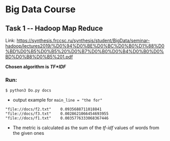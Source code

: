 # Big Data Course

## Task 1 -- Hadoop Map Reduce

Link: https://synthesis.frccsc.ru/synthesis/student/BigData/seminar-hadoop/lectures2019/%D0%94%D0%BE%D0%BC%D0%B0%D1%88%D0%BD%D0%B5%D0%B5%20%D0%B7%D0%B0%D0%B4%D0%B0%D0%BD%D0%B8%D0%B5%201.pdf

<strong>Chosen algorithm is <em>TF*IDF</em></strong>

### Run:
```
$ python3 Do.py docs
```
* output example for `main_line = "the for"`
```
"file://docs/f2.txt"	0.0935688711018841
"file://docs/f3.txt"	0.0028621066454693955
"file://docs/f1.txt"	0.0035776333068367446
```
* The metric is calculated as the sum of the <em>tf-idf</em> values of words from the given ones


